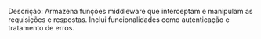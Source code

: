 Descrição: Armazena funções middleware que interceptam e manipulam as requisições e respostas. Inclui funcionalidades como autenticação e tratamento de erros.